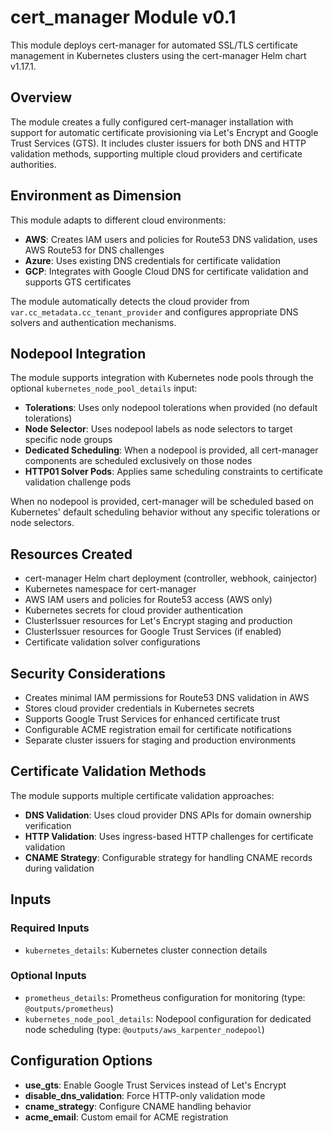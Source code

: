 # cert_manager Module v0.1

This module deploys cert-manager for automated SSL/TLS certificate management in Kubernetes clusters using the cert-manager Helm chart v1.17.1.

## Overview

The module creates a fully configured cert-manager installation with support for automatic certificate provisioning via Let's Encrypt and Google Trust Services (GTS). It includes cluster issuers for both DNS and HTTP validation methods, supporting multiple cloud providers and certificate authorities.

## Environment as Dimension

This module adapts to different cloud environments:

- **AWS**: Creates IAM users and policies for Route53 DNS validation, uses AWS Route53 for DNS challenges
- **Azure**: Uses existing DNS credentials for certificate validation  
- **GCP**: Integrates with Google Cloud DNS for certificate validation and supports GTS certificates

The module automatically detects the cloud provider from `var.cc_metadata.cc_tenant_provider` and configures appropriate DNS solvers and authentication mechanisms.

## Nodepool Integration

The module supports integration with Kubernetes node pools through the optional `kubernetes_node_pool_details` input:

- **Tolerations**: Uses only nodepool tolerations when provided (no default tolerations)
- **Node Selector**: Uses nodepool labels as node selectors to target specific node groups
- **Dedicated Scheduling**: When a nodepool is provided, all cert-manager components are scheduled exclusively on those nodes
- **HTTP01 Solver Pods**: Applies same scheduling constraints to certificate validation challenge pods

When no nodepool is provided, cert-manager will be scheduled based on Kubernetes' default scheduling behavior without any specific tolerations or node selectors.

## Resources Created

- cert-manager Helm chart deployment (controller, webhook, cainjector)
- Kubernetes namespace for cert-manager
- AWS IAM users and policies for Route53 access (AWS only)
- Kubernetes secrets for cloud provider authentication
- ClusterIssuer resources for Let's Encrypt staging and production
- ClusterIssuer resources for Google Trust Services (if enabled)
- Certificate validation solver configurations

## Security Considerations

- Creates minimal IAM permissions for Route53 DNS validation in AWS
- Stores cloud provider credentials in Kubernetes secrets
- Supports Google Trust Services for enhanced certificate trust
- Configurable ACME registration email for certificate notifications
- Separate cluster issuers for staging and production environments

## Certificate Validation Methods

The module supports multiple certificate validation approaches:

- **DNS Validation**: Uses cloud provider DNS APIs for domain ownership verification
- **HTTP Validation**: Uses ingress-based HTTP challenges for certificate validation
- **CNAME Strategy**: Configurable strategy for handling CNAME records during validation

## Inputs

### Required Inputs
- `kubernetes_details`: Kubernetes cluster connection details

### Optional Inputs  
- `prometheus_details`: Prometheus configuration for monitoring (type: `@outputs/prometheus`)
- `kubernetes_node_pool_details`: Nodepool configuration for dedicated node scheduling (type: `@outputs/aws_karpenter_nodepool`)

## Configuration Options

- **use_gts**: Enable Google Trust Services instead of Let's Encrypt
- **disable_dns_validation**: Force HTTP-only validation mode
- **cname_strategy**: Configure CNAME handling behavior
- **acme_email**: Custom email for ACME registration
